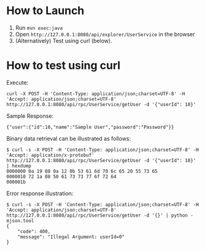 
# How to Launch

1. Run ``mvn exec:java``
1. Open ``http://127.0.0.1:8080/api/explorer/UserService`` in the browser
1. (Alternatively) Test using curl (below).

# How to test using curl

Execute:

```
curl -X POST -H 'Content-Type: application/json;charset=UTF-8' -H 'Accept: application/json;charset=UTF-8' http://127.0.0.1:8080/api/rpc/UserService/getUser -d '{"userId": 10}'
```

Sample Response:

```
{"user":{"id":10,"name":"Sample User","password":"Password"}}
```

Binary data retrieval can be illustrated as follows:

```
$ curl -s -X POST -H 'Content-Type: application/json;charset=UTF-8' -H 'Accept: application/x-protobuf' http://127.0.0.1:8080/api/rpc/UserService/getUser -d '{"userId": 10}' | hexdump
0000000 0a 19 08 0a 12 0b 53 61 6d 70 6c 65 20 55 73 65
0000010 72 1a 08 50 61 73 73 77 6f 72 64
000001b
```

Error response illustration:

```
$ curl -s -X POST -H 'Content-Type: application/json;charset=UTF-8' -H 'Accept: application/json;charset=UTF-8' http://127.0.0.1:8080/api/rpc/UserService/getUser -d '{}' | python -mjson.tool
{
    "code": 400,
    "message": "Illegal Argument: userId=0"
}
```
